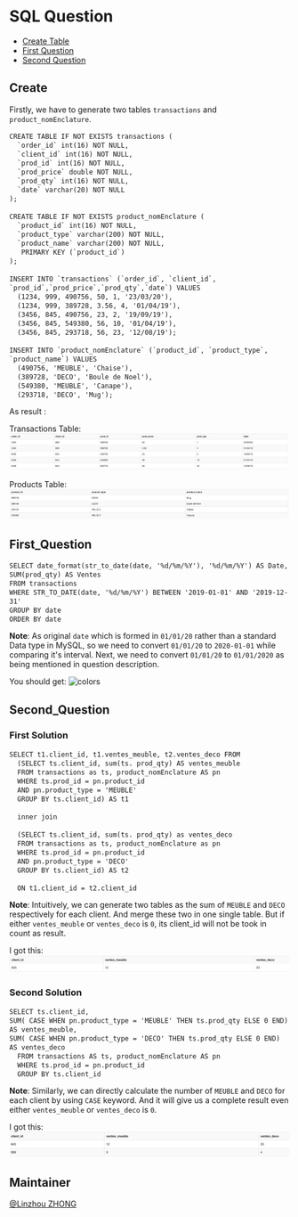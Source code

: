 # SQL Question

- [Create Table](#Create)
- [First Question](#First_Question)
- [Second Question](#Second_Question)

## Create
Firstly, we have to generate two tables `transactions` and `product_nomEnclature`.
```mysql
CREATE TABLE IF NOT EXISTS transactions (
  `order_id` int(16) NOT NULL,
  `client_id` int(16) NOT NULL,
  `prod_id` int(16) NOT NULL,
  `prod_price` double NOT NULL,
  `prod_qty` int(16) NOT NULL,
  `date` varchar(20) NOT NULL
);

CREATE TABLE IF NOT EXISTS product_nomEnclature (
  `product_id` int(16) NOT NULL,
  `product_type` varchar(200) NOT NULL,
  `product_name` varchar(200) NOT NULL,
   PRIMARY KEY (`product_id`)
);

INSERT INTO `transactions` (`order_id`, `client_id`, `prod_id`,`prod_price`,`prod_qty`,`date`) VALUES
  (1234, 999, 490756, 50, 1, '23/03/20'),
  (1234, 999, 389728, 3.56, 4, '01/04/19'),
  (3456, 845, 490756, 23, 2, '19/09/19'),
  (3456, 845, 549380, 56, 10, '01/04/19'),
  (3456, 845, 293718, 56, 23, '12/08/19');

INSERT INTO `product_nomEnclature` (`product_id`, `product_type`, `product_name`) VALUES
  (490756, 'MEUBLE', 'Chaise'),
  (389728, 'DECO', 'Boule de Noel'),
  (549380, 'MEUBLE', 'Canape'),
  (293718, 'DECO', 'Mug');

```
As result :

Transactions Table:
![colors](images/sql_transactions.png)

Products Table:
![colors](images/sql_product.png)



## First_Question
```mysql
SELECT date_format(str_to_date(date, '%d/%m/%Y'), '%d/%m/%Y') AS Date, SUM(prod_qty) AS Ventes
FROM transactions
WHERE STR_TO_DATE(date, '%d/%m/%Y') BETWEEN '2019-01-01' AND '2019-12-31'
GROUP BY date
ORDER BY date
````
**Note**: As original `date` which is formed in `01/01/20` rather than a standard Data type in MySQL, so we need to convert `01/01/20` to `2020-01-01` while comparing it's interval. 
Next, we need to convert `01/01/20` to `01/01/2020` as being mentioned in question description.

You should get:
![colors](images/question_1.png)
## Second_Question

### First Solution
```mysql
SELECT t1.client_id, t1.ventes_meuble, t2.ventes_deco FROM
  (SELECT ts.client_id, sum(ts. prod_qty) AS ventes_meuble
  FROM transactions as ts, product_nomEnclature AS pn
  WHERE ts.prod_id = pn.product_id
  AND pn.product_type = 'MEUBLE'
  GROUP BY ts.client_id) AS t1
  
  inner join
  
  (SELECT ts.client_id, sum(ts. prod_qty) as ventes_deco
  FROM transactions as ts, product_nomEnclature as pn
  WHERE ts.prod_id = pn.product_id
  AND pn.product_type = 'DECO'
  GROUP BY ts.client_id) AS t2
  
  ON t1.client_id = t2.client_id
```
**Note**: Intuitively, we can generate two tables as the sum of `MEUBLE` and `DECO` respectively for each client. And merge these two in one single table. But if either `ventes_meuble` or `ventes_deco` is `0`, its client_id will not be took in count as result.

I got this:
![colors](images/question_2_solution_1.png)
### Second Solution

```mysql
SELECT ts.client_id, 
SUM( CASE WHEN pn.product_type = 'MEUBLE' THEN ts.prod_qty ELSE 0 END) AS ventes_meuble, 
SUM( CASE WHEN pn.product_type = 'DECO' THEN ts.prod_qty ELSE 0 END) AS ventes_deco
  FROM transactions AS ts, product_nomEnclature AS pn
  WHERE ts.prod_id = pn.product_id
  GROUP BY ts.client_id
```

**Note**: Similarly, we can directly calculate the number of `MEUBLE` and `DECO` for each client by using `CASE` keyword. And it will give us a complete result even either `ventes_meuble` or `ventes_deco` is `0`.

I got this:
![colors](images/question_2_solution_2.png)

## Maintainer

[@Linzhou ZHONG](https://github.com/linzhou-zhong)
